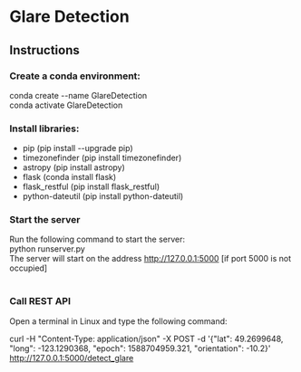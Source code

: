 # Glare Detection

## Instructions

### Create a conda environment:
conda create --name GlareDetection <br>
conda activate GlareDetection

### Install libraries:
- pip (pip install --upgrade pip)
- timezonefinder (pip install timezonefinder)
- astropy (pip install astropy)
- flask (conda install flask)
- flask_restful (pip install flask_restful)
- python-dateutil (pip install python-dateutil)

### Start the server
Run the following command to start the server:<br>
python runserver.py <br>
The server will start on the address http://127.0.0.1:5000 [if port 5000 is not occupied]<br><br>

### Call REST API
Open a terminal in Linux and type the following command:<br>

curl -H "Content-Type: application/json" -X POST -d '{"lat": 49.2699648, "long": -123.1290368, "epoch": 1588704959.321, "orientation": -10.2}' http://127.0.0.1:5000/detect_glare
